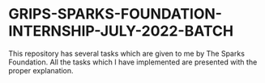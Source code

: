 # GRIPS-SPARKS-FOUNDATION-INTERNSHIP-JULY-2022-BATCH
This repository has several tasks which are given to me by The Sparks Foundation. All the tasks which I have implemented are presented with the proper explanation.
